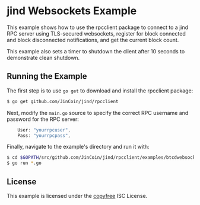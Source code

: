 jind Websockets Example
=======================

This example shows how to use the rpcclient package to connect to a jind RPC
server using TLS-secured websockets, register for block connected and block
disconnected notifications, and get the current block count.

This example also sets a timer to shutdown the client after 10 seconds to
demonstrate clean shutdown.

## Running the Example

The first step is to use `go get` to download and install the rpcclient package:

```bash
$ go get github.com/JinCoin/jind/rpcclient
```

Next, modify the `main.go` source to specify the correct RPC username and
password for the RPC server:

```Go
	User: "yourrpcuser",
	Pass: "yourrpcpass",
```

Finally, navigate to the example's directory and run it with:

```bash
$ cd $GOPATH/src/github.com/JinCoin/jind/rpcclient/examples/btcdwebsockets
$ go run *.go
```

## License

This example is licensed under the [copyfree](http://copyfree.org) ISC License.
